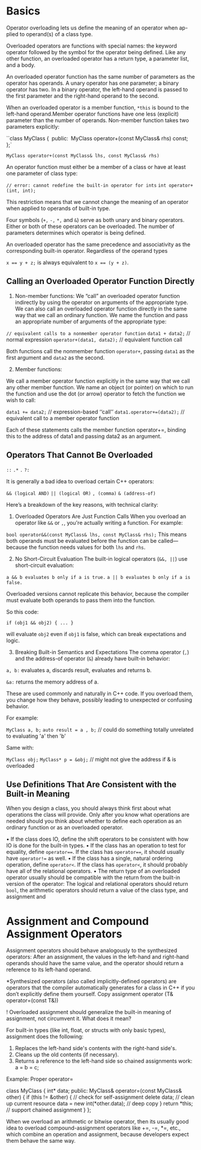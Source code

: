 # Basics

Operator overloading lets us define the meaning of an operator when ap-plied to operand(s) of a class type.

Overloaded operators are functions with special names: the keyword operator
followed by the symbol for the operator being defined. Like any other function, an overloaded operator has a return type, a parameter list, and a body.

An overloaded operator function has the same number of parameters as the
operator has operands. A unary operator has one parameter; a binary operator
has two. In a binary operator, the left-hand operand is passed to the first parameter and the right-hand operand to the second.

When an overloaded operator is a member function, `*this` is bound to
the left-hand operand.Member operator functions have one less (explicit) parameter than the number of operands. Non-member function takes two parameters explicitly:

``class MyClass {`
`public:`
    `MyClass operator+(const MyClass& rhs) const;`
`};`

`MyClass operator+(const MyClass& lhs, const MyClass& rhs)`

An operator function must either be a member of a class or have at least one
parameter of class type:

`// error: cannot redefine the built-in operator for ints`
`int operator+(int, int);`

This restriction means that we cannot change the meaning of an operator when
applied to operands of built-in type.

Four symbols (`+,` `-,` `*,` and `&`) serve as both unary and binary operators. Either or both of these operators can be overloaded. The number of parameters determines which operator is being defined.

An overloaded operator has the same precedence and associativity as the corresponding built-in operator. Regardless of the operand types

`x == y + z;` is always equivalent to `x == (y + z)`.

## Calling an Overloaded Operator Function Directly

1. Non-member functions:
We “call” an overloaded operator function indirectly by using the operator on arguments of the appropriate type. We can also call an overloaded operator function directly in the same way that we call an ordinary function. We name the function and pass an appropriate number of arguments of the appropriate type:

`// equivalent calls to a nonmember operator function`
`data1 + data2;` // normal expression
`operator+(data1, data2);` // equivalent function call

Both functions call the nonmember function `operator+`, passing `data1` as the first argument and `data2` as the second.

2. Member functions:

We call a member operator function explicitly in the same way that we call
any other member function. We name an object (or pointer) on which to run the
function and use the dot (or arrow) operator to fetch the function we wish to call:

`data1 += data2;` // expression-based ‘‘call’’
`data1.operator+=(data2);` // equivalent call to a member operator function

Each of these statements calls the member function operator+=, binding this
to the address of data1 and passing data2 as an argument.

## Operators That Cannot Be Overloaded

`::`   `.*`   `.`   `?:`

It is generally a bad idea to overload certain C++ operators:

`&& (logical AND)`
`|| (logical OR)`
`, (comma)`
`& (address-of)`

Here’s a breakdown of the key reasons, with technical clarity:

1. Overloaded Operators Are Just Function Calls
When you overload an operator like `&&` or `,`, you're actually writing a function. For example:

`bool operator&&(const MyClass& lhs, const MyClass& rhs);`
This means both operands must be evaluated before the function can be called—because the function needs values for both `lhs` and `rhs`.

2. No Short-Circuit Evaluation
The built-in logical operators (`&&, ||`) use short-circuit evaluation:

`a && b evaluates b only if a is true.`
`a || b evaluates b only if a is false.`

Overloaded versions cannot replicate this behavior, because the compiler must evaluate both operands to pass them into the function.

So this code:

`if (obj1 && obj2) { ... }`

will evaluate `obj2` even if `obj1` is false, which can break expectations and logic.

3. Breaking Built-in Semantics and Expectations
The comma operator (`,`) and the address-of operator (`&`) already have built-in behavior:

`a, b:` evaluates a, discards result, evaluates and returns b.

`&a:` returns the memory address of a.

These are used commonly and naturally in C++ code. If you overload them, you change how they behave, possibly leading to unexpected or confusing behavior.

For example:

`MyClass a, b;`
`auto result = a , b;` // could do something totally unrelated to evaluating 'a' then 'b'

Same with:

`MyClass obj;`
`MyClass* p = &obj;` // might not give the address if & is overloaded

## Use Definitions That Are Consistent with the Built-in Meaning

When you design a class, you should always think first about what operations
the class will provide. Only after you know what operations are needed should
you think about whether to define each operation as an ordinary function or as an overloaded operator.

• If the class does IO, define the shift operators to be consistent with how IO is done for the built-in types.
• If the class has an operation to test for equality, define `operator==`. If the class has `operator==`, it should usually have `operator!=` as well.
• If the class has a single, natural ordering operation, define `operator<`. If the class has `operator<`, it should probably have all of the relational operators.
• The return type of an overloaded operator usually should be compatible with
the return from the built-in version of the operator: The logical and relational operators should return `bool`, the arithmetic operators should return a value of the class type, and assignment and

# Assignment and Compound Assignment Operators

Assignment operators should behave analogously to the synthesized operators:
After an assignment, the values in the left-hand and right-hand operands should have the same value, and the operator should return a reference to its left-hand operand.

*Synthesized operators (also called implicitly-defined operators) are operators that the compiler automatically generates for a class in C++ if you don’t explicitly define them yourself. Copy assignment operator (T& operator=(const T&))

! Overloaded assignment should generalize the built-in meaning of assignment, not circumvent it. What does it mean?

For built-in types (like int, float, or structs with only basic types), assignment does the following:

1. Replaces the left-hand side's contents with the right-hand side's.
2. Cleans up the old contents (if necessary).
3. Returns a reference to the left-hand side so chained assignments work: a = b = c;

Example: Proper operator=

class MyClass {
    int* data;
public:
    MyClass& operator=(const MyClass& other) {
        if (this != &other) { // check for self-assignment
            delete data; // clean up current resource
            data = new int(*other.data); // deep copy
        }
        return *this; // support chained assignment
    }
};

When we overload an arithmetic or bitwise operator, then its usually good idea to overload compound-assignment operators like +=, -=, *=, etc., which combine an operation and assignment, because developers expect them behave the same way.

